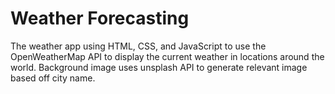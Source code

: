 # Weather Forecasting


The weather app using HTML, CSS, and JavaScript to use the OpenWeatherMap API to display the current weather in locations around the world.
Background image uses unsplash API to generate relevant image based off city name.
